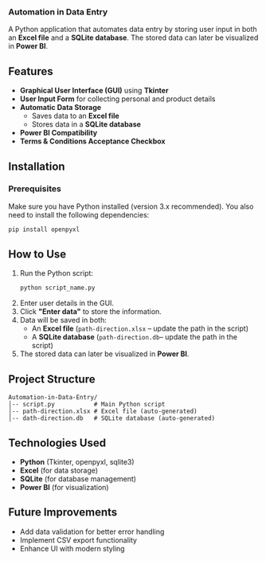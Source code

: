 ### **Automation in Data Entry**  
A Python application that automates data entry by storing user input in both an **Excel file** and a **SQLite database**. The stored data can later be visualized in **Power BI**.

## **Features**
- **Graphical User Interface (GUI)** using **Tkinter**  
- **User Input Form** for collecting personal and product details  
- **Automatic Data Storage**  
  - Saves data to an **Excel file**  
  - Stores data in a **SQLite database**  
- **Power BI Compatibility**  
- **Terms & Conditions Acceptance Checkbox**  

## **Installation**  

### **Prerequisites**  
Make sure you have Python installed (version 3.x recommended). You also need to install the following dependencies:

```bash
pip install openpyxl
```

## **How to Use**
1. Run the Python script:  
   ```bash
   python script_name.py
   ```
2. Enter user details in the GUI.
3. Click **"Enter data"** to store the information.  
4. Data will be saved in both:
   - An **Excel file** (`path-direction.xlsx` – update the path in the script)
   - A **SQLite database** (`path-direction.db`– update the path in the script)
5. The stored data can later be visualized in **Power BI**.

## **Project Structure**
```
Automation-in-Data-Entry/
│-- script.py           # Main Python script
│-- path-direction.xlsx # Excel file (auto-generated)
│-- dath-direction.db   # SQLite database (auto-generated)
```

## **Technologies Used**
- **Python** (Tkinter, openpyxl, sqlite3)  
- **Excel** (for data storage)  
- **SQLite** (for database management)  
- **Power BI** (for visualization)  

## **Future Improvements**
- Add data validation for better error handling  
- Implement CSV export functionality  
- Enhance UI with modern styling 
